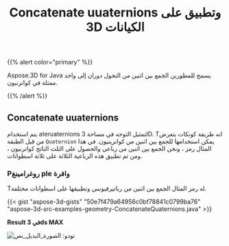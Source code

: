 ﻿---
title: Concatenate uuaternions وتطبيق على 3D الكيانات
type: docs
weight: 30
url: /ar/java/concatenate-quaternions-and-apply-on-3d-entities/
description: Aspose.3D for Java يسمح للمطورين الجمع بين اثنين من التحول دوران إلى واحد ممثلة في كواترنيون.
---
{{% alert color="primary" %}} 

Aspose.3D for Java يسمح للمطورين الجمع بين اثنين من التحول دوران إلى واحد ممثلة في كواترنيون.

{{% /alert %}} 
## **Concatenate uuaternions**
يتم استخدام ateruaternions لتمثيل التوجه في مساحة 3D. Tانه طريقة كونكات يتعرض من قبل الطبقة `Quaternion` يمكن استخدامها للجمع بين اثنين من كواترينيون. في هذا المثال رمز ، ونحن الجمع بين اثنين من رباعي والحصول على الثلث الناتج كواترنيون ، ومن ثم تطبيق هذه الرباعية الثلاثة على ثلاثة اسطوانات.
### **Pروغرامينغ ple وافرة**
Tله رمز المثال الجمع بين اثنين من رباتيرفيونس وتطبيقها على اسطوانات مختلفة.

{{< gist "aspose-3d-gists" "50e7f479a64956c0bf78841c0799ba76" "aspose-3d-src-examples-geometry-ConcatenateQuaternions.java" >}}




**Result في 3ds MAX**

![تودو: الصورة_البديل_نص](concatenate-quaternions-and-apply-on-3d-entities_1.png)
